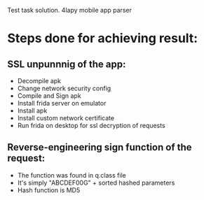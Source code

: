 Test task solution. 4lapy mobile app parser
# Steps done for achieving result:
## SSL unpunnnig of the app:
+ Decompile apk
+ Change network security config
+ Compile and Sign apk
+ Install frida server on emulator
+ Install apk
+ Install custom network certificate
+ Run frida on desktop for ssl decryption of requests
## Reverse-engineering sign function of the request:
+ The function was found in q.class file
+ It's simply "ABCDEF00G" + sorted hashed parameters
+ Hash function is MD5
